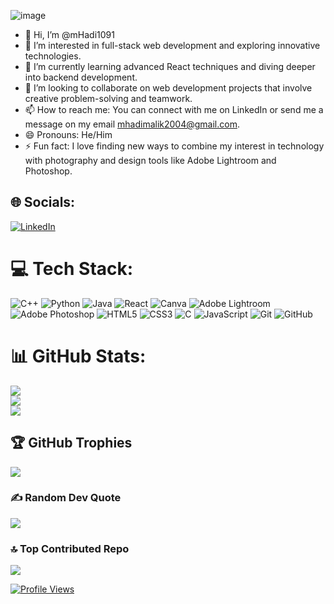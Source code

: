 ![image](https://github.com/user-attachments/assets/d4a0d82c-e1fc-450b-9edf-3531a4c148c7)


- 👋 Hi, I’m @mHadi1091
- 👀 I’m interested in full-stack web development and exploring innovative technologies.
- 🌱 I’m currently learning advanced React techniques and diving deeper into backend development.
- 💞️ I’m looking to collaborate on web development projects that involve creative problem-solving and teamwork.
- 📫 How to reach me: You can connect with me on LinkedIn or send me a message on my email mhadimalik2004@gmail.com.
- 😄 Pronouns: He/Him
- ⚡ Fun fact: I love finding new ways to combine my interest in technology with photography and design tools like Adobe Lightroom and Photoshop.

## 🌐 Socials:
[![LinkedIn](https://img.shields.io/badge/LinkedIn-%230077B5.svg?logo=linkedin&logoColor=white)](https://linkedin.com/in/https://www.linkedin.com/in/muhammad-hadi-0a6144290/)  

# 💻 Tech Stack:
![C++](https://img.shields.io/badge/c++-%2300599C.svg?style=for-the-badge&logo=c%2B%2B&logoColor=white) ![Python](https://img.shields.io/badge/python-3670A0?style=for-the-badge&logo=python&logoColor=ffdd54) ![Java](https://img.shields.io/badge/java-%23ED8B00.svg?style=for-the-badge&logo=openjdk&logoColor=white) ![React](https://img.shields.io/badge/react-%2320232a.svg?style=for-the-badge&logo=react&logoColor=%2361DAFB) ![Canva](https://img.shields.io/badge/Canva-%2300C4CC.svg?style=for-the-badge&logo=Canva&logoColor=white) ![Adobe Lightroom](https://img.shields.io/badge/Adobe%20Lightroom-31A8FF.svg?style=for-the-badge&logo=Adobe%20Lightroom&logoColor=white) ![Adobe Photoshop](https://img.shields.io/badge/adobe%20photoshop-%2331A8FF.svg?style=for-the-badge&logo=adobe%20photoshop&logoColor=white) ![HTML5](https://img.shields.io/badge/html5-%23E34F26.svg?style=for-the-badge&logo=html5&logoColor=white) ![CSS3](https://img.shields.io/badge/css3-%231572B6.svg?style=for-the-badge&logo=css3&logoColor=white) ![C](https://img.shields.io/badge/c-%2300599C.svg?style=for-the-badge&logo=c&logoColor=white) ![JavaScript](https://img.shields.io/badge/javascript-%23323330.svg?style=for-the-badge&logo=javascript&logoColor=%23F7DF1E) ![Git](https://img.shields.io/badge/git-%23F05033.svg?style=for-the-badge&logo=git&logoColor=white) ![GitHub](https://img.shields.io/badge/github-%23121011.svg?style=for-the-badge&logo=github&logoColor=white)
# 📊 GitHub Stats:
![](https://github-readme-stats.vercel.app/api?username=mhadi1091&theme=dark&hide_border=false&include_all_commits=true&count_private=true)<br/>
![](https://github-readme-streak-stats.herokuapp.com/?user=mhadi1091&theme=dark&hide_border=false)<br/>
![](https://github-readme-stats.vercel.app/api/top-langs/?username=mhadi1091&theme=dark&hide_border=false&include_all_commits=true&count_private=true&layout=compact)

## 🏆 GitHub Trophies
![](https://github-profile-trophy.vercel.app/?username=mhadi1091&theme=radical&no-frame=false&no-bg=false&margin-w=4)

### ✍️ Random Dev Quote
![](https://quotes-github-readme.vercel.app/api?type=vetical&theme=radical)

### 🔝 Top Contributed Repo
![](https://github-contributor-stats.vercel.app/api?username=mhadi1091&limit=5&theme=dark&combine_all_yearly_contributions=true)

[![Profile Views](https://visitcount.itsvg.in/api?id=mhadi1091&label=Profile%20Views&pretty=true)](https://visitcount.itsvg.in)

<!---
mHadi1091/mHadi1091 is a ✨ special ✨ repository because its `README.md` (this file) appears on your GitHub profile.
You can click the Preview link to take a look at your changes.....
--->
